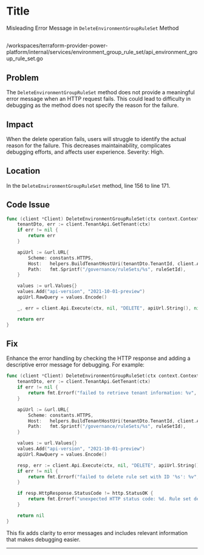 # Title

Misleading Error Message in `DeleteEnvironmentGroupRuleSet` Method

##

/workspaces/terraform-provider-power-platform/internal/services/environment_group_rule_set/api_environment_group_rule_set.go

## Problem

The `DeleteEnvironmentGroupRuleSet` method does not provide a meaningful error message when an HTTP request fails. This could lead to difficulty in debugging as the method does not specify the reason for the failure.

## Impact

When the delete operation fails, users will struggle to identify the actual reason for the failure. This decreases maintainability, complicates debugging efforts, and affects user experience. Severity: High.

## Location

In the `DeleteEnvironmentGroupRuleSet` method, line 156 to line 171.

## Code Issue

```go
func (client *Client) DeleteEnvironmentGroupRuleSet(ctx context.Context, ruleSetId string) error {
	tenantDto, err := client.TenantApi.GetTenant(ctx)
	if err != nil {
		return err
	}

	apiUrl := &url.URL{
		Scheme: constants.HTTPS,
		Host:   helpers.BuildTenantHostUri(tenantDto.TenantId, client.Api.GetConfig().Urls.PowerPlatformUrl),
		Path:   fmt.Sprintf("/governance/ruleSets/%s", ruleSetId),
	}

	values := url.Values{}
	values.Add("api-version", "2021-10-01-preview")
	apiUrl.RawQuery = values.Encode()

	_, err = client.Api.Execute(ctx, nil, "DELETE", apiUrl.String(), nil, nil, []int{http.StatusOK}, nil)

	return err
}
```

## Fix

Enhance the error handling by checking the HTTP response and adding a descriptive error message for debugging. For example:

```go
func (client *Client) DeleteEnvironmentGroupRuleSet(ctx context.Context, ruleSetId string) error {
	tenantDto, err := client.TenantApi.GetTenant(ctx)
	if err != nil {
		return fmt.Errorf("failed to retrieve tenant information: %v", err)
	}

	apiUrl := &url.URL{
		Scheme: constants.HTTPS,
		Host:   helpers.BuildTenantHostUri(tenantDto.TenantId, client.Api.GetConfig().Urls.PowerPlatformUrl),
		Path:   fmt.Sprintf("/governance/ruleSets/%s", ruleSetId),
	}

	values := url.Values{}
	values.Add("api-version", "2021-10-01-preview")
	apiUrl.RawQuery = values.Encode()

	resp, err := client.Api.Execute(ctx, nil, "DELETE", apiUrl.String(), nil, nil, []int{http.StatusOK}, nil)
	if err != nil {
		return fmt.Errorf("failed to delete rule set with ID '%s': %v", ruleSetId, err)
	}

	if resp.HttpResponse.StatusCode != http.StatusOK {
		return fmt.Errorf("unexpected HTTP status code: %d. Rule set deletion failed for ID '%s'", resp.HttpResponse.StatusCode, ruleSetId)
	}

	return nil
}
```

This fix adds clarity to error messages and includes relevant information that makes debugging easier.

---

